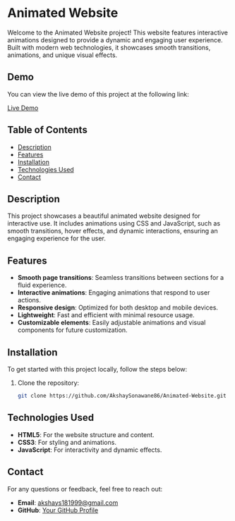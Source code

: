 # Animated Website

Welcome to the Animated Website project! This website features interactive animations designed to provide a dynamic and engaging user experience. Built with modern web technologies, it showcases smooth transitions, animations, and unique visual effects.

## Demo

You can view the live demo of this project at the following link:

[Live Demo](https://akshaysonawane86.github.io/Animated-Website/)

## Table of Contents

- [Description](#description)
- [Features](#features)
- [Installation](#installation)
- [Technologies Used](#technologies-used)
- [Contact](#contact)


## Description

This project showcases a beautiful animated website designed for interactive use. It includes animations using CSS and JavaScript, such as smooth transitions, hover effects, and dynamic interactions, ensuring an engaging experience for the user.

## Features

- **Smooth page transitions**: Seamless transitions between sections for a fluid experience.
- **Interactive animations**: Engaging animations that respond to user actions.
- **Responsive design**: Optimized for both desktop and mobile devices.
- **Lightweight**: Fast and efficient with minimal resource usage.
- **Customizable elements**: Easily adjustable animations and visual components for future customization.

## Installation

To get started with this project locally, follow the steps below:

1. Clone the repository:
   ```bash
   git clone https://github.com/AkshaySonawane86/Animated-Website.git


## Technologies Used

- **HTML5**: For the website structure and content.
- **CSS3**: For styling and animations.
- **JavaScript**: For interactivity and dynamic effects.

## Contact
For any questions or feedback, feel free to reach out:

- **Email**: akshays181999@gmail.com
- **GitHub**: [Your GitHub Profile](https://github.com/AkshaySonawane86)